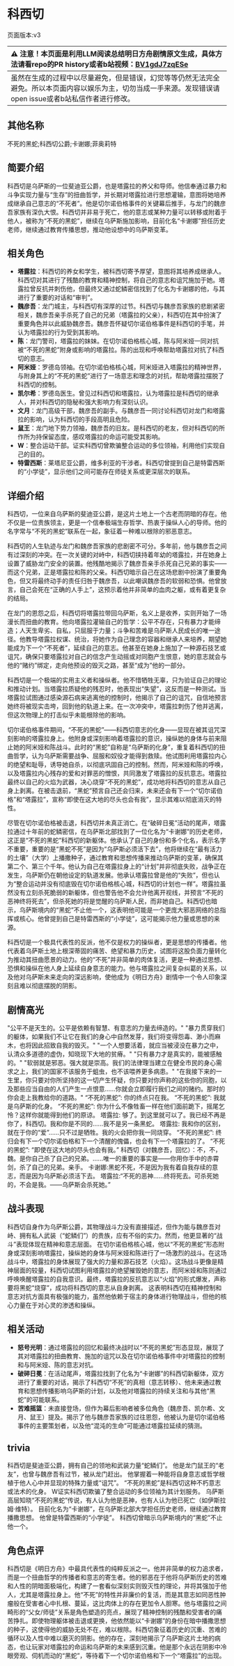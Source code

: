 # 科西切
页面版本:v3
 

| :warning: 注意！本页面是利用LLM阅读总结明日方舟剧情原文生成，具体方法请看repo的PR history或者b站视频：[BV1gdJ7zqESe](https://www.bilibili.com/video/BV1gdJ7zqESe/)         |
|:----------------------------|
| 虽然在生成的过程中以尽量避免，但是错误，幻觉等等仍然无法完全避免。所以本页面内容以娱乐为主，切勿当成一手来源。发现错误请open issue或者b站私信作者进行修改。|



## 其他名称
不死的黑蛇;科西切公爵;卡谢娜;菲奥莉特
## 简要介绍
科西切是乌萨斯的一位斐迪亚公爵，也是塔露拉的养父和导师。他信奉通过暴力和斗争实现力量与“生存”的扭曲哲学，并长期对塔露拉进行思想灌输，意图将她培养成继承自己意志的“不死者”。他是切尔诺伯格事件的关键幕后推手，与龙门的魏彦吾家族有深仇大恨。科西切并非易于死亡，他的意志或某种力量可以转移或附着于他人，被称为“不死的黑蛇”，继续在乌萨斯施加影响，目前化名“卡谢娜”担任历史老师，继续通过教育传播思想，推动他设想中的乌萨斯变革。
## 相关角色
-   **塔露拉**：科西切的养女和学生，被科西切寄予厚望，意图将其培养成继承人。科西切对其进行了残酷的教育和精神控制，将自己的意志和诅咒施加于她。塔露拉曾反抗并刺伤他，但最终又通过蛇鳞密信找到了化名为卡谢娜的他，与其进行了重要的对话和“审判”。
-   **魏彦吾**：龙门城主，与科西切有深厚的过节。科西切与魏彦吾家族的悲剧紧密相关，魏彦吾亲手杀死了自己的兄弟（塔露拉的父亲），科西切在其中扮演了重要角色并以此威胁魏彦吾。魏彦吾怀疑切尔诺伯格事件是科西切的手笔，并认为塔露拉的行为受到其影响。
-   **陈**：龙门警司，塔露拉的妹妹。在切尔诺伯格核心城，陈与阿米娅一同对抗被“不死的黑蛇”附身或影响的塔露拉。陈的出现和呼唤帮助塔露拉对抗了科西切的意志。
-   **阿米娅**：罗德岛领袖。在切尔诺伯格核心城，阿米娅进入塔露拉的精神世界，与附身其上的“不死的黑蛇”进行了一场意志和理念的对抗，帮助塔露拉摆脱了科西切的控制。
-   **凯尔希**：罗德岛医生。曾见过科西切和塔露拉，认为塔露拉是科西切的继承人，并对科西切的隐秘和强大影响力有深刻认识。
-   **文月**：龙门高级干部，魏彦吾的副手。与魏彦吾一同讨论科西切对龙门和塔露拉的影响，认为科西切的手段高明且危险。
-   **鼠王**：龙门地下势力领袖，魏彦吾的旧友。是科西切的老友，但对科西切的所作所为持保留态度，感叹塔露拉的命运可能受其影响。
-   **W**：整合运动干部。证实科西切曾欺骗整合运动的多位领袖，利用他们实现自己的目的。
-   **特雷西斯**：莱塔尼亚公爵，维多利亚的干涉者。科西切曾提到自己是特雷西斯的“小学徒”，显示他们之间可能存在师徒关系或更深层次的联系。
## 详细介绍
科西切，一位来自乌萨斯的斐迪亚公爵，是这片土地上一个古老而阴暗的存在。他不仅是一位贵族领主，更是一个信奉极端生存哲学、热衷于操纵人心的导师。他的名字常与“不死的黑蛇”联系在一起，象征着一种难以根除的邪恶意志。

科西切的人生轨迹与龙门和魏彦吾家族的悲剧密不可分。多年前，他与魏彦吾之间有过深刻的冲突。在一次关键的对峙中，科西切挟持着年幼的塔露拉，并在她身上设置了威胁龙门安全的装置。他残酷地揭示了魏彦吾亲手杀死自己兄弟的事实——而这个兄弟，正是塔露拉和陈的父亲。科西切暗示自己在这场悲剧中扮演了重要角色，但又将最终动手的责任归咎于魏彦吾，以此嘲讽魏彦吾的软弱和恐惧。他曾放言，自己会死在“正确的人手上”，这预示着他并非简单的血肉之躯，或有着更复杂的结局。

在龙门的恩怨之后，科西切将塔露拉带回乌萨斯，名义上是收养，实则开始了一场漫长而扭曲的教育。他向塔露拉灌输自己的哲学：公平不存在，只有暴力才能缔造；人天生卑劣、自私，只屈服于力量；斗争和苦难是乌萨斯人民成长的唯一途径。他教导塔露拉权谋、统治，将她作为自己理念的容器和继承人来培养，期望她能成为下一个“不死者”，延续自己的意志。他甚至在她身上施加了一种源石技艺或诅咒，确保只要塔露拉对自己的信念产生动摇或对同胞产生恨意，她的意志就会与他的“赌约”绑定，走向他预设的毁灭之路，甚至“成为”他的一部分。

科西切是一个极端的实用主义者和操纵者。他不惜牺牲无辜，只为验证自己的理论和推动计划。当塔露拉质疑他的残忍时，他表现出“失望”，这反而是一种测试。当塔露拉试图通过感染源石病来逃离他的控制时，他揭示了自己的诅咒，自信地预言她终将被现实击垮，回到他的轨道上来。在一次冲突中，塔露拉刺伤了他并逃离，但这次物理上的打击似乎未能根除他的影响。

切尔诺伯格事件期间，“不死的黑蛇”——科西切意志的化身——显现在被其诅咒深刻影响的塔露拉身上。他附身或深刻影响着塔露拉的意识，操纵她的身体与前来阻止她的阿米娅和陈战斗。此时的“黑蛇”自称是“乌萨斯的化身”，重复着科西切的扭曲哲学，认为乌萨斯需要战争、屈服和奴役才能得到救赎。他试图利用塔露拉内心的绝望和耻辱，诱导她自杀，以彻底巩固自己的控制。然而，阿米娅和陈的呼唤，以及塔露拉内心残存的爱和对罪恶的憎恨，共同激发了塔露拉的反抗意志。塔露拉最终以自己的火焰为武器，决心烧穿“不死的黑蛇”，成功地将科西切的意志从自己身上剥离。在被击退前，“黑蛇”预言自己还会归来，未来还会有下一个“切尔诺伯格”和“塔露拉”，宣称“即使在这大地的尽头也会有我”，显示其难以彻底消灭的特性。

尽管在切尔诺伯格被击退，科西切并未真正消亡。在“破碎日冕”活动的尾声，塔露拉通过十年前的蛇鳞密信，在乌萨斯北部找到了一位化名为“卡谢娜”的历史老师，这正是“不死的黑蛇”科西切的新躯体。他承认了自己的身份和多个化名，表示名字不重要，重要的是“黑蛇不死”是因为“乌萨斯必须活下去”，他将继续在“最有活力的土壤”（大学）上播撒种子，通过教育和思想传播来推动乌萨斯的变革，确保其第二个、第三个千年。他认为自己在塔露拉身上的“计划”并非彻底失败，战争正在发生，乌萨斯仍在朝他设定的轨道发展。他承认塔露拉曾是他的“失败”，但也认为“整合运动并没有彻底毁在切尔诺伯格核心城，科西切的计划也一样”。塔露拉虽然没有立刻杀死脆弱的新躯体，但也警告他不会允许他离开视线，并预言“不死的恶神终将死去”，但杀死她的将是觉醒的乌萨斯人民，而非她自己。科西切也暗示，乌萨斯境内的“黑蛇”不止他一个，这表明他可能是一个更庞大邪恶网络的总指挥或核心。他曾提到自己是特雷西斯的“小学徒”，这可能揭示他力量或思想的来源。

科西切是一个极具代表性的反派，他不仅是权力的操纵者，更是思想的传播者。他代表着乌萨斯土地上根深蒂固的痛苦、绝望和暴力历史，试图将这股负面力量转化为推动其扭曲愿景的动力。他的“不死”并非简单的肉体复活，更是一种通过思想、恐惧和操纵在他人身上延续自身意志的能力。他与塔露拉之间复杂纠葛的关系，以及他对乌萨斯未来走向的深远影响，使他成为《明日方舟》剧情中一个令人印象深刻且难以彻底摆脱的阴影。
## 剧情高光
"公平不是天生的。公平是依赖有智慧、有意志的力量去缔造的。"
"暴力贯穿我们的躯体，如果我们不让它在我们的身心中自然发芽，我们将变得怨毒、渺小而麻木，也将因此招致自我的毁灭。"
"一个人想要活着，就应当被浸没在暴力之中，认清众多道德的虚伪，知晓现下大地的贫瘠。"
"只有暴力才是真实的，能被感触的。"
"软弱就是邪恶。强大就是崇高。我们的法律理当建立在健全市民的身心需求之上，我们的国家不该服务于蛆虫，也不该喂养更多病患。"
"在我接下来的一生里，你只要对你所坚持的这一切产生怀疑，你只要对你声称的这些你的同胞，以及那些应当自由的人们产生一点恨意......你就会立即履行我们之间的赌约。那时的你会走上我教给你的道路。"
“不死的黑蛇”: 你的终点只在我。
“不死的黑蛇”: 我就是乌萨斯的化身。
“不死的黑蛇”: 你为什么不像牲畜一样在他们面前跪下，摇尾乞怜？这样你就能得到他们的原谅。
塔露拉: 够了。到这里就可以了。我已经不再是你了，科西切。我和你是不同的......我不是另一条黑蛇。
塔露拉: 我和你的区别，就在于你的“爱”......只不过是牺牲。我的火会把你我一同烧穿。
“不死的黑蛇”: 终归会有下一个切尔诺伯格和下一个清醒的傀儡，也会有下一个塔露拉的了。
“不死的黑蛇”: “即使在这大地的尽头也会有我。”
科西切（对魏彦吾，回忆）：不，不，魏。是你自己杀了自己的兄弟。......唯一的重要的事实是——你用你手中的赤霄剑，杀了自己的兄弟。亲手。
卡谢娜:黑蛇不死，不是因为我有着自我存续的意志，而是因为乌萨斯必须活下去。
塔露拉:“不死的恶神......终将死去。可杀死她的，不会是我。——乌萨斯会杀死她。”
## 战斗表现
科西切自身作为乌萨斯公爵，其物理战斗力没有直接描述，但作为能与魏彦吾对峙、拥有私人武装（“蛇鳞们”）的贵族，应有不俗的实力。然而，他更显著的“战斗”表现体现在精神和意志层面。
在切尔诺伯格核心城，他以“不死的黑蛇”形态附身或深刻影响塔露拉，操纵她的身体与阿米娅和陈进行了一场激烈的战斗。在这场战斗中，塔露拉的身体展现了强大的力量和源石技艺（火焰）。这场战斗更像是精神层面的较量，科西切试图利用塔露拉的绝望摧毁她的意志，而阿米娅和陈则通过呼唤唤醒塔露拉的自我意识。最终，塔露拉的反抗意志以“火焰”的形式爆发，声称要将黑蛇“烧穿”，成功将科西切的意志从自身剥离。
这表明科西切在精神控制和意志对抗方面具有极强的能力，虽然他依赖于宿主的身体进行物理战斗，但他的核心力量在于对心灵的渗透和操纵。
## 相关活动
-   **怒号光明**：通过塔露拉的回忆和最终决战时以“不死的黑蛇”形态显现，展现了其对塔露拉的扭曲教育、施加的诅咒以及在切尔诺伯格事件中对塔露拉的控制和与阿米娅、陈的意志对抗。
-   **破碎日冕**：在活动尾声，塔露拉找到了化名为“卡谢娜”的科西切新躯体，双方进行了重要的对话，揭示了科西切“不死”的真相（意志转移）、他未来通过教育和思想传播影响乌萨斯的计划，以及他对塔露拉的持续关注和与其他“黑蛇”的可能联系。
-   **苦难摇篮**：未直接登场，但作为幕后影响者被多位角色（魏彦吾、凯尔希、文月、鼠王）提及。揭示了他与魏彦吾家族的过往恩怨，他被认为是切尔诺伯格事件的主要策划者，以及他“混沌的生命”可能通过塔露拉延续的猜测。
## trivia
科西切是斐迪亚公爵，拥有自己的领地和武装力量“蛇鳞们”。
他是龙门鼠王的“老友”，也曾与魏彦吾有过节，被从龙门赶出。
他掌握着一种能将自身意志或哲学根植于他人心中并显现的特殊力量或“诅咒”。
“不死的黑蛇”是科西切这种不朽意志或法术的化身。
W证实科西切欺骗了整合运动的多位领袖为其计划服务。
乌萨斯高层知晓“不死的黑蛇”传说，有人认为他是恶神，也有人认为他已死亡（如伊斯拉姆·维特）。
目前化名为“卡谢娜”，在乌萨斯北部大学担任历史老师，继续通过教育播撒思想。
他曾是特雷西斯的“小学徒”。
科西切曾暗示乌萨斯境内的“黑蛇”不止他一个。
## 角色点评
科西切是《明日方舟》中最具代表性的纯粹反派之一。他并非简单的权力追求者，而是一个扭曲哲学的传播者和意志的寄生者。他的邪恶在于他将乌萨斯历史的苦难和人性的阴暗面极端化，构建了一套看似深刻实则毁灭性的理论，并将其强加于他人，尤其是塔露拉身上。他“不死”的特性并非廉价的复活，而是其意志如同恶性肿瘤般在受害者心中扎根、蔓延，这比肉体上的存在更加令人胆寒。他与塔露拉之间畸形的“父女/师徒”关系是角色塑造的亮点，展现了精神控制的残酷和受害者的痛苦挣扎。即使物理躯体被击退或更换，他依然能以“卡谢娜”的身份在暗中播撒思想的种子，这使得他的威胁无处不在，难以根除。科西切象征着历史的沉重、苦难的循环以及人性中难以磨灭的阴影。他的存在，深刻地揭示了乌萨斯这片土地的病态，也让玩家对塔露拉的命运和乌萨斯的未来感到沉重。他是那个永远在阴影中冷眼旁观、伺机而动的“黑蛇”，等待着下一个切尔诺伯格和下一个“塔露拉”的出现。